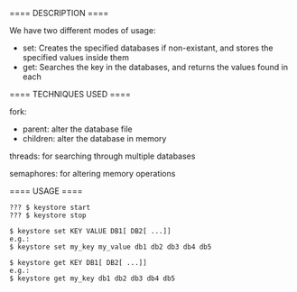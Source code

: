 ==== DESCRIPTION ====

We have two different modes of usage:
- set: Creates the specified databases if non-existant, and stores the specified values inside them
- get: Searches the key in the databases, and returns the values found in each

==== TECHNIQUES USED ====

fork:
- parent: alter the database file
- children: alter the database in memory

threads: for searching through multiple databases

semaphores: for altering memory operations

==== USAGE ====

    ??? $ keystore start
	??? $ keystore stop

    $ keystore set KEY VALUE DB1[ DB2[ ...]]
    e.g.:
	$ keystore set my_key my_value db1 db2 db3 db4 db5

    $ keystore get KEY DB1[ DB2[ ...]]
	e.g.:
	$ keystore get my_key db1 db2 db3 db4 db5
